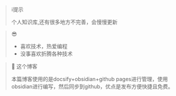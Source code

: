 >  ℹ️提示
>
> 个人知识库,还有很多地方不完善，会慢慢更新
>

>  😎
> - 喜欢技术，热爱编程
> - 没事喜欢折腾各种技术

> 📓 这个博客
> 
> 本篇博客使用的是docsify+obsidian+github pages进行管理，使用obsidian进行编写，然后同步到github，优点是发布方便快捷且免费。
> 